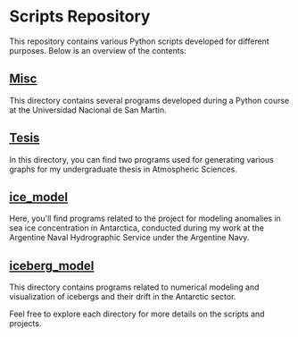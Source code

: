# Scripts Repository

This repository contains various Python scripts developed for different purposes. Below is an overview of the contents:

## [Misc](https://github.com/famarti/Scripts/tree/main/Misc)
This directory contains several programs developed during a Python course at the Universidad Nacional de San Martin.

## [Tesis](https://github.com/famarti/Scripts/tree/main/Tesis)
In this directory, you can find two programs used for generating various graphs for my undergraduate thesis in Atmospheric Sciences.

## [ice_model](https://github.com/famarti/Scripts/tree/main/ice_model)
Here, you'll find programs related to the project for modeling anomalies in sea ice concentration in Antarctica, conducted during my work at the Argentine Naval Hydrographic Service under the Argentine Navy.

## [iceberg_model](https://github.com/famarti/Scripts/tree/main/iceberg_model)
This directory contains programs related to numerical modeling and visualization of icebergs and their drift in the Antarctic sector.

Feel free to explore each directory for more details on the scripts and projects.
